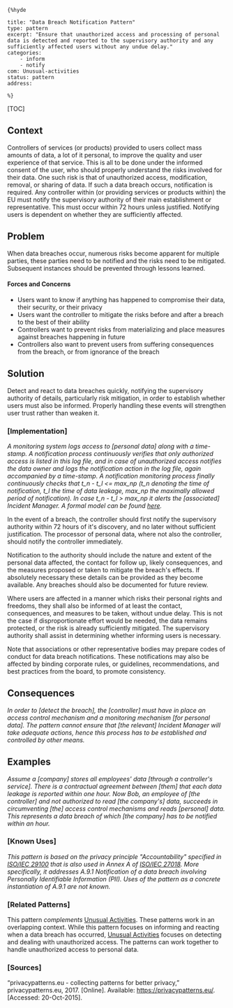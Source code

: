     {%hyde

    title: "Data Breach Notification Pattern"
    type: pattern
    excerpt: "Ensure that unauthorized access and processing of personal data is detected and reported to the supervisory authority and any sufficiently affected users without any undue delay."
    categories:
        - inform
        - notify
    com: Unusual-activities
    status: pattern
    address:

    %}

[TOC]

<!--### [Also Known As]-->
<!-- All other names the pattern is known by.-->



## Context
<!-- The situations in which the pattern may apply.-->
<!-- Aspects which constrain the solution, but are not modified by it. They affect the impact of different forces.-->

Controllers of services (or products) provided to users collect mass amounts of data, a lot of it personal, to improve the quality and user experience of that service. This is all to be done under the informed consent of the user, who should properly understand the risks involved for their data. One such risk is that of unauthorized access, modification, removal, or sharing of data. If such a data breach occurs, notification is required. Any controller within (or providing services or products within) the EU must notify the supervisory authority of their main establishment or representative. This must occur within 72 hours unless justified. Notifying users is dependent on whether they are sufficiently affected.

## Problem
<!-- The problem a pattern addresses, including a list of forces describing why a problem might be difficult to solve.-->

When data breaches occur, numerous risks become apparent for multiple parties, these parties need to be notified and the risks need to be mitigated. Subsequent instances should be prevented through lessons learned.

#### Forces and Concerns
<!-- Implications in this problem which affect the appropriateness of a solution, and are affected by this pattern.-->
<!-- Forces should be highly visible for easy reference, where less obvious a dedicated section is recommended.-->
- Users want to know if anything has happened to compromise their data, their security, or their privacy
- Users want the controller to mitigate the risks before and after a breach to the best of their ability
- Controllers want to prevent risks from materializing and place measures against breaches happening in future
- Controllers also want to prevent users from suffering consequences from the breach, or from ignorance of the breach

## Solution
<!-- A concise description of how the pattern addresses the problem.-->

Detect and react to data breaches quickly, notifying the supervisory authority of details, particularly risk mitigation, in order to establish whether users must also be informed. Properly handling these events will strengthen user trust rather than weaken it.

<!--### [Structure]-->
<!--A detailed specification of the structural aspects of the pattern. A class diagram if applicable.-->



### [Implementation]
<!--Guidelines for implementing the pattern; code fragments; suggested PETS; policy fragments.-->

_A monitoring system logs access to [personal data] along with a time-stamp. A notification process continuously verifies that only authorized access is listed in this log file, and in case of unauthorized access notifies the data owner and logs the notification action in the log file, again accompanied by a time-stamp. A notification monitoring process finally continuously checks that t_n - t_l <= max_np (t_n denoting the time of notification, t_l the time of data leakage, max_np the maximally allowed period of notification). In case t_n - t_l > max_np it alerts the [associated] Incident Manager. A formal model can be found [here](http://sit.sit.fraunhofer.de/smv/pattern-models/Data-Breach-Notification-pattern-model.pdf)._

In the event of a breach, the controller should first notify the supervisory authority within 72 hours of it's discovery, and no later without sufficient justification. The processor of personal data, where not also the controller, should notify the controller immediately.

Notification to the authority should include the nature and extent of the personal data affected, the contact for follow up, likely consequences, and the measures proposed or taken to mitigate the breach's effects. If absolutely necessary these details can be provided as they become available. Any breaches should also be documented for future review.

Where users are affected in a manner which risks their personal rights and freedoms, they shall also be informed of at least the contact, consequences, and measures to be taken, without undue delay. This is not the case if disproportionate effort would be needed, the data remains protected, or the risk is already sufficiently mitigated. The supervisory authority shall assist in determining whether informing users is necessary.

Note that associations or other representative bodies may prepare codes of conduct for data breach notifications. These notifications may also be affected by binding corporate rules, or guidelines, recommendations, and best practices from the board, to promote consistency.

## Consequences
<!--The advantages (benefits) and disadvantages (liabilities) of applying the pattern.-->

_In order to [detect the breach], the [controller] must have in place an access control mechanism and a monitoring mechanism [for personal data]. The pattern cannot ensure that [the relevant] Incident Manager will take adequate actions, hence this process has to be established and controlled by other means._

<!--### [Constraints]-->
<!-- limitations as a consequence of applying the pattern.-->



## Examples
<!--Motivational example to see how the pattern is applied.-->

_Assume a [company] stores all employees' data [through a controller's service]. There is a contractual agreement between [them] that each data leakage is reported within one hour. Now Bob, an employee of [the controller] and not authorized to read [the company's] data, succeeds in circumventing [the] access control mechanisms and reads [personal] data. This represents a data breach of which [the company] has to be notified within an hour._

### [Known Uses]
<!-- Pointers to various applications of the pattern.-->

_This pattern is based on the privacy principle "Accountability" specified in [ISO/IEC 29100](https://www.iso.org/standard/45123.html) that is also used in Annex A of [ISO/IEC 27018](https://www.iso.org/standard/61498.html). More specifically, it addresses A.9.1 Notification of a data breach involving Personally Identifiable Information (PII). Uses of the pattern as a concrete instantiation of A.9.1 are not known._



<!--## See Also-->
<!-- Any pointers to relevant information, not contained in the subfields below.-->



### [Related Patterns]
<!-- Supporting and conflicting patterns-->

This pattern _complements_ [Unusual Activities](Unusual-activities). These patterns work in an overlapping context. While this pattern focuses on informing and reacting when a data breach has occurred, [Unusual Activities](Unusual-activities) focuses on detecting and dealing with unauthorized access. The patterns can work together to handle unauthorized access to personal data.

### [Sources]
<!-- References to the original source of the pattern.-->

“privacypatterns.eu - collecting patterns for better privacy,” privacypatterns.eu, 2017. [Online]. Available: https://privacypatterns.eu/. [Accessed: 20-Oct-2015].

<!--## General Comments-->
<!-- Separate discussion on the pattern.-->



<!--## Tags-->
<!-- User definable descriptors for additional correlation.-->


